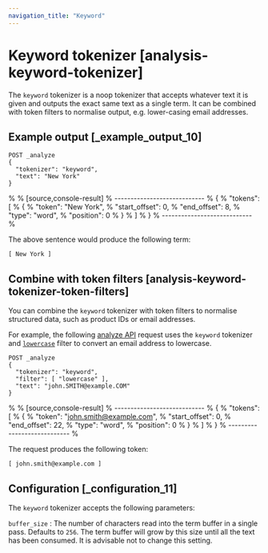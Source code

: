 ```yaml
---
navigation_title: "Keyword"
---
```


# Keyword tokenizer [analysis-keyword-tokenizer]


The `keyword` tokenizer is a noop tokenizer that accepts whatever text it is given and outputs the exact same text as a single term. It can be combined with token filters to normalise output, e.g. lower-casing email addresses.


## Example output [_example_output_10] 

```console
POST _analyze
{
  "tokenizer": "keyword",
  "text": "New York"
}
```

% 
% [source,console-result]
% ----------------------------
% {
%   "tokens": [
%     {
%       "token": "New York",
%       "start_offset": 0,
%       "end_offset": 8,
%       "type": "word",
%       "position": 0
%     }
%   ]
% }
% ----------------------------
% 

The above sentence would produce the following term:

```text
[ New York ]
```


## Combine with token filters [analysis-keyword-tokenizer-token-filters] 

You can combine the `keyword` tokenizer with token filters to normalise structured data, such as product IDs or email addresses.

For example, the following [analyze API](indices-analyze.md) request uses the `keyword` tokenizer and [`lowercase`](analysis-lowercase-tokenfilter.md) filter to convert an email address to lowercase.

```console
POST _analyze
{
  "tokenizer": "keyword",
  "filter": [ "lowercase" ],
  "text": "john.SMITH@example.COM"
}
```

% 
% [source,console-result]
% ----------------------------
% {
%   "tokens": [
%     {
%       "token": "[john.smith@example.com](mailto:john.smith@example.com)",
%       "start_offset": 0,
%       "end_offset": 22,
%       "type": "word",
%       "position": 0
%     }
%   ]
% }
% ----------------------------
% 

The request produces the following token:

```text
[ john.smith@example.com ]
```


## Configuration [_configuration_11] 

The `keyword` tokenizer accepts the following parameters:

`buffer_size`
:   The number of characters read into the term buffer in a single pass. Defaults to `256`. The term buffer will grow by this size until all the text has been consumed. It is advisable not to change this setting.

